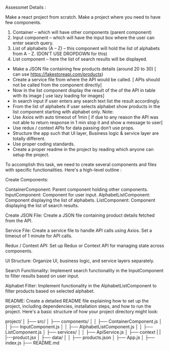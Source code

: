 Assessmet Details : 

Make a react project from scratch.
Make a project where you need to have few components.
1. Container – which will have other components (parent component)
2. Input component – which will have the input box where the user can enter search query.
3. List of alphabets (A – Z) – this component will hold the list of alphabets from A - Z. (DON’T USE
DROPDOWN for this)
4. List component – here the list of search results will be displayed.
- Make a JSON file containing few products details (around 20 to 30) [ can use
https://fakestoreapi.com/products)
- Create a service file from where the API would be called. [ APIs should not be called from the
component directly]
- Now in the list component display the result of the of the API in table with its image [ use lazy loading
for images]
- In search input if user enters any search text list the result accordingly.
- From the list of alphabets if user selects alphabet show products in the list component starting with
alphabet only.
Note:
- Use Axios with auto timeout of 1min [ if due to any reason the API was not able to return response in 1
min stop it and show a message to user]
- Use redux / context APIs for data passing don’t use props.
- Structure the app such that UI layer, Business logic & service layer are totally different.
- Use proper coding standards.
- Create a proper readme in the project by reading which anyone can setup the project.



To accomplish this task, we need to create several components and files with specific functionalities. Here's a high-level outline :

Create Components:

ContainerComponent: Parent component holding other components.
InputComponent: Component for user input.
AlphabetListComponent: Component displaying the list of alphabets.
ListComponent: Component displaying the list of search results.

Create JSON File:
Create a JSON file containing product details fetched from the API.

Service File:
Create a service file to handle API calls using Axios. Set a timeout of 1 minute for API calls.

Redux / Context API:
Set up Redux or Context API for managing state across components.

UI Structure:
Organize UI, business logic, and service layers separately.

Search Functionality:
Implement search functionality in the InputComponent to filter results based on user input.

Alphabet Filter:
Implement functionality in the AlphabetListComponent to filter products based on selected alphabet.

README:
Create a detailed README file explaining how to set up the project, including dependencies, installation steps, and how to run the project.
Here's a basic structure of how your project directory might look:

project/
│
├── src/
│   ├── components/
│   │   ├── ContainerComponent.js
│   │   ├── InputComponent.js
│   │   ├── AlphabetListComponent.js
│   │   ├── ListComponent.js
│   ├── services/
│   │   ├── ApiService.js
│   ├── context
|   |   |---product.jsx
│   ├── data/
│   │   ├── products.json
│   ├── App.js
│   ├── index.js
├── README.md
